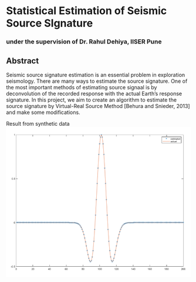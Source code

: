 # Statistical Estimation of Seismic Source SIgnature
### under the supervision of Dr. Rahul Dehiya, IISER Pune

## Abstract
Seismic source signature estimation is an essential problem in exploration seismology. There are many ways to estimate the source signature. One of the most
important methods of estimating source signaal is by deconvolution of the recorded response with the actual Earth’s response signature. In this project, we aim to
create an algorithm to estimate the source signature by Virtual-Real Source Method [Behura and Snieder, 2013] and make some modifications.

<p style="text-align:centre;">
  Result from synthetic data <br>
  <img src="image10.png" width="750"/>

</p>
